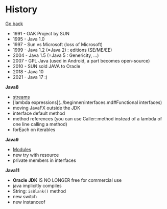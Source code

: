 # History

[Go back](..)

* 1991 - OAK Project by SUN
* 1995 - Java 1.0
* 1997 - Sun vs Microsoft (loss of Microsoft)
* 1999 - Java 1.2 (=Java 2) : editions (SE/ME/EE)
* 2004 - Java 1.5 (=Java 5 : Genericity, ...)
* 2007 - GPL Java (used in Android, a part becomes open-source)
* 2010 - SUN sold JAVA to Oracle
* 2018 - Java 10
* 2021 - Java 17 :)

**Java8**

* [streams](../advanced/streams.md)
* [lambda expressions](../beginner/interfaces.md#Functional interfaces)
* moving JavaFX outside the JDK
* interface default method
* method references (you can use Caller::method instead
  of a lambda of one line calling a method)
* forEach on iterables

**Java9**

* [Modules](../expert/modules.md)
* new try with resource
* private members in interfaces

**Java11**

* **Oracle JDK** IS NO LONGER free for commercial use
* java implicitly compiles
* String: ``isBlank()`` method
* new switch
* new instanceof